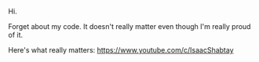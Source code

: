 Hi.

Forget about my code. It doesn't really matter even though I'm really proud of it.

Here's what really matters: https://www.youtube.com/c/IsaacShabtay
